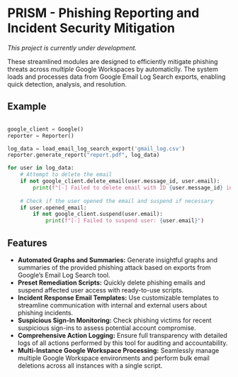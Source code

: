 # PRISM - Phishing Reporting and Incident Security Mitigation 
*This project is currently under development.*

These streamlined modules are designed to efficiently mitigate phishing threats across *multiple* Google Workspaces by automaticlly. The system loads and processes data from Google Email Log Search exports, enabling quick detection, analysis, and resolution.

## Example
```python

google_client = Google()
reporter = Reporter()

log_data = load_email_log_search_export('gmail_log.csv')
reporter.generate_report("report.pdf", log_data)

for user in log_data:
    # Attempt to delete the email
    if not google_client.delete_email(user.message_id, user.email):
        print(f"[-] Failed to delete email with ID {user.message_id} in {user.email}'s inbox.")
    
    # Check if the user opened the email and suspend if necessary
    if user.opened_email:
        if not google_client.suspend(user.email):
            print(f"[-] Failed to suspend user: {user.email}")
```

## Features
- **Automated Graphs and Summaries:** Generate insightful graphs and summaries of the provided phishing attack based on exports from Google’s Email Log Search tool. <br>
- **Preset Remediation Scripts:** Quickly delete phishing emails and suspend affected user access with ready-to-use scripts.<br>
- **Incident Response Email Templates:** Use customizable templates to streamline communication with internal and external users about phishing incidents.<br>
- **Suspicious Sign-In Monitoring:** Check phishing victims for recent suspicious sign-ins to assess potential account compromise.<br>
- **Comprehensive Action Logging:** Ensure full transparency with detailed logs of all actions performed by this tool for auditing and accountability.<br>
- **Multi-Instance Google Workspace Processing:** Seamlessly manage multiple Google Workspace environments and perform bulk email deletions across all instances with a single script.<br>
